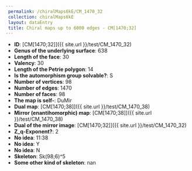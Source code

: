 ```yaml
--- 
 permalink: /chiralMaps6kE/CM_1470_32 
 collection: chiralMaps6kE
 layout: dataEntry
 title: Chiral maps up to 6000 edges - CM[1470;32]
---
```


- **ID**: [CM[1470;32]]({{ site.url }}/test/CM_1470_32)
- **Genus of the underlying surface**: 638
- **Length of the face**: 30
- **Valency**: 30
- **Length of the Petrie polygon**: 14
- **Is the automorphism group solvable?**: S
- **Number of vertices**: 98
- **Number of edges**: 1470
- **Number of faces**: 98
- **The map is self-**: DuMir
- **Dual map**: [CM[1470;38]]({{ site.url }}/test/CM_1470_38)
- **Mirror (enantihomorphic) map**: [CM[1470;38]]({{ site.url }}/test/CM_1470_38)
- **Dual of the mirror image**: [CM[1470;32]]({{ site.url }}/test/CM_1470_32)
- **Z_q-Exponent?**: 2
- **No idea**:  11:38
- **No idea**: Y
- **No idea**: N
- **Skeleton**: Sk(98;6)^5
- **Some other kind of skeleton**: nan
